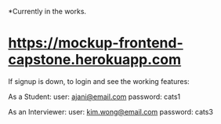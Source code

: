 *Currently in the works.

# https://mockup-frontend-capstone.herokuapp.com
If signup is down, to login and see the working features:

As a Student:
user: ajani@email.com password: cats1

As an Interviewer:
user: kim.wong@email.com password: cats3
